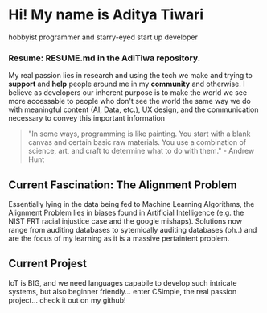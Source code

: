 # Hi! My name is Aditya Tiwari
hobbyist programmer and starry-eyed start up developer

### Resume: RESUME.md in the AdiTiwa repository.

My real passion lies in research and using the tech we make and trying to **support** and **help** people around me in my **community** and otherwise. I believe as developers our inherent purpose is to make the world we see more accessable to people who don't see the world the same way we do with meaningful content (AI, Data, etc.), UX design, and the communication necessary to convey this important information

> "In some ways, programming is like painting. You start with a blank canvas and certain basic raw materials. You use a combination of science, art, and craft to determine what to do with them." - Andrew Hunt

## Current Fascination: The Alignment Problem
Essentially lying in the data being fed to Machine Learning Algorithms, the Alignment Problem lies in biases found in Artificial Intelligence (e.g. the NIST FRT racial injustice case and the google mishaps). Solutions now range from auditing databases to sytemically auditing databases (oh..) and are the focus of my learning as it is a massive pertaintent problem.

## Current Projest
IoT is BIG, and we need languages capabile to develop such intricate systems, but also beginner friendly... enter CSimple, the real passion project... check it out on my github!

<!---
AdiTiwa/AdiTiwa is a ✨ special ✨ repository because its `README.md` (this file) appears on your GitHub profile.
You can click the Preview link to take a look at your changes.
--->
